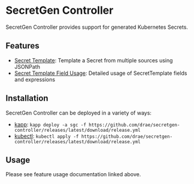 # SecretGen Controller

SecretGen Controller provides support for generated Kubernetes Secrets.

## Features

- [Secret Template](secret-template.md): Template a Secret from multiple sources using JSONPath
- [Secret Template Field Usage](secret-template-field.md): Detailed usage of SecretTemplate fields and expressions

## Installation

SecretGen Controller can be deployed in a variety of ways:

- [kapp](https://carvel.dev/kapp/): `kapp deploy -a sgc -f https://github.com/drae/secretgen-controller/releases/latest/download/release.yml`
- [kubectl](https://github.com/kubernetes/kubectl): `kubectl apply -f https://github.com/drae/secretgen-controller/releases/latest/download/release.yml`

## Usage

Please see feature usage documentation linked above.
